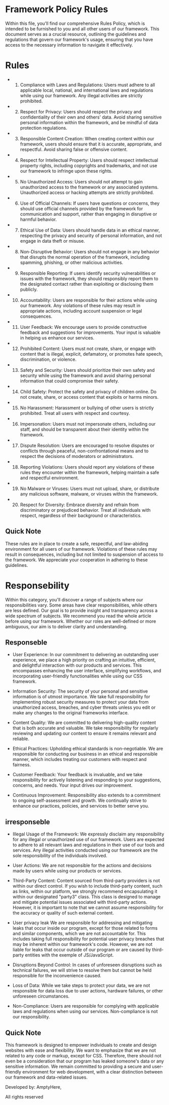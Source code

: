 # Framework Policy Rules
Within this file, you'll find our comprehensive Rules Policy, which is intended to be furnished to you and all other users of our framework. This document serves as a crucial resource, outlining the guidelines and regulations that govern our framework's usage, ensuring that you have access to the necessary information to navigate it effectively.

# Rules

- 1. Compliance with Laws and Regulations: Users must adhere to all applicable local, national, and international laws and regulations while using our framework. Any illegal activities are strictly prohibited.

- 2. Respect for Privacy: Users should respect the privacy and confidentiality of their own and others' data. Avoid sharing sensitive personal information within the framework, and be mindful of data protection regulations.

- 3. Responsible Content Creation: When creating content within our framework, users should ensure that it is accurate, appropriate, and respectful. Avoid sharing false or offensive content.

- 4. Respect for Intellectual Property: Users should respect intellectual property rights, including copyrights and trademarks, and not use our framework to infringe upon these rights.

- 5. No Unauthorized Access: Users should not attempt to gain unauthorized access to the framework or any associated systems. Unauthorized access or hacking attempts are strictly prohibited.

- 6. Use of Official Channels: If users have questions or concerns, they should use official channels provided by the framework for communication and support, rather than engaging in disruptive or harmful behavior.

- 7. Ethical Use of Data: Users should handle data in an ethical manner, respecting the privacy and security of personal information, and not engage in data theft or misuse.

- 8. Non-Disruptive Behavior: Users should not engage in any behavior that disrupts the normal operation of the framework, including spamming, phishing, or other malicious activities.

- 9. Responsible Reporting: If users identify security vulnerabilities or issues with the framework, they should responsibly report them to the designated contact rather than exploiting or disclosing them publicly.

- 10. Accountability: Users are responsible for their actions while using our framework. Any violations of these rules may result in appropriate actions, including account suspension or legal consequences.

- 11. User Feedback: We encourage users to provide constructive feedback and suggestions for improvements. Your input is valuable in helping us enhance our services.

- 12. Prohibited Content: Users must not create, share, or engage with content that is illegal, explicit, defamatory, or promotes hate speech, discrimination, or violence.

- 13. Safety and Security: Users should prioritize their own safety and security while using the framework and avoid sharing personal information that could compromise their safety.

- 14. Child Safety: Protect the safety and privacy of children online. Do not create, share, or access content that exploits or harms minors.

- 15. No Harassment: Harassment or bullying of other users is strictly prohibited. Treat all users with respect and courtesy.

- 16. Impersonation: Users must not impersonate others, including our staff, and should be transparent about their identity within the framework.

- 17. Dispute Resolution: Users are encouraged to resolve disputes or conflicts through peaceful, non-confrontational means and to respect the decisions of moderators or administrators.

- 18. Reporting Violations: Users should report any violations of these rules they encounter within the framework, helping maintain a safe and respectful environment.

- 19. No Malware or Viruses: Users must not upload, share, or distribute any malicious software, malware, or viruses within the framework.

- 20. Respect for Diversity: Embrace diversity and refrain from discriminatory or prejudiced behavior. Treat all individuals with respect, regardless of their background or characteristics.

## Quick Note
These rules are in place to create a safe, respectful, and law-abiding environment for all users of our framework. Violations of these rules may result in consequences, including but not limited to suspension of access to the framework. We appreciate your cooperation in adhering to these guidelines.


# Responsebility
Within this category, you'll discover a range of subjects where our responsibilities vary. Some areas have clear responsibilities, while others are less defined. Our goal is to provide insight and transparency across a wide spectrum of subjects. We recommend you read the whole article before using our framework. Whether our roles are well-defined or more ambiguous, our aim is to deliver clarity and understanding.

## Responseble
- User Experience:
 In our commitment to delivering an outstanding user experience, we place a high priority on crafting an intuitive, efficient, and delightful interaction with our products and services. This encompasses enhancing the user interface, simplifying workflows, and incorporating user-friendly functionalities while using our CSS framework.

- Information Security:
  The security of your personal and sensitive information is of utmost importance. We take full responsibility for implementing robust security measures to protect your data from unauthorized access, breaches, and cyber threats unless you edit or make any changes to the original frameworks interface.
  
- Content Quality:
  We are committed to delivering high-quality content that is both accurate and valuable. We take responsibility for regularly reviewing and updating our content to ensure it remains relevant and reliable.

- Ethical Practices:
  Upholding ethical standards is non-negotiable. We are responsible for conducting our business in an ethical and responsible manner, which includes treating our customers with respect and fairness.

- Customer Feedback:
  Your feedback is invaluable, and we take responsibility for actively listening and responding to your suggestions, concerns, and needs. Your input drives our improvement.

- Continuous Improvement:
  Responsibility also extends to a commitment to ongoing self-assessment and growth. We continually strive to enhance our practices, policies, and services to better serve you.
  
## irresponseble
- Illegal Usage of the Framework:
  We expressly disclaim any responsibility for any illegal or unauthorized use of our framework. Users are expected to adhere to all   relevant laws and regulations in their use of our tools and services. Any illegal activities conducted using our framework are the sole responsibility of the individuals involved.

- User Actions:
  We are not responsible for the actions and decisions made by users while using our products or services.
  
- Third-Party Content:
Content sourced from third-party providers is not within our direct control. If you wish to include third-party content, such as links, within our platform, we strongly recommend encapsulating it within our designated "party3" class. This class is designed to manage and mitigate potential issues associated with third-party actions. However, it is important to note that we cannot assume responsibility for the accuracy or quality of such external content.

- User privacy leak
We are responsible for addressing and mitigating leaks that occur inside our program, except for those related to forms and similar components, which we are not accountable for. This includes taking full responsibility for potential user privacy breaches that may be inherent within our framework's code. However, we are not liable for leaks that occur outside of our program or are caused by third-party entities with the exemple of JS/JavaScript.

- Disruptions Beyond Control:
In cases of unforeseen disruptions such as technical failures, we will strive to resolve them but cannot be held responsible for the inconvenience caused.

- Loss of Data:
 While we take steps to protect your data, we are not responsible for data loss due to user actions, hardware failures, or other unforeseen circumstances.

- Non-Compliance:
  Users are responsible for complying with applicable laws and regulations when using our services. Non-compliance is not our responsibility.
  
## Quick Note
This framework is designed to empower individuals to create and design websites with ease and flexibility. We want to emphasize that we are not related to any code or markup, except for CSS. Therefore, there should not even be a consideration that our program has leaked someone's data or any sensitive information. We remain committed to providing a secure and user-friendly environment for web development, with a clear distinction between our framework and data-related issues.

Developed by: AmptyHere,

All rights reserved
